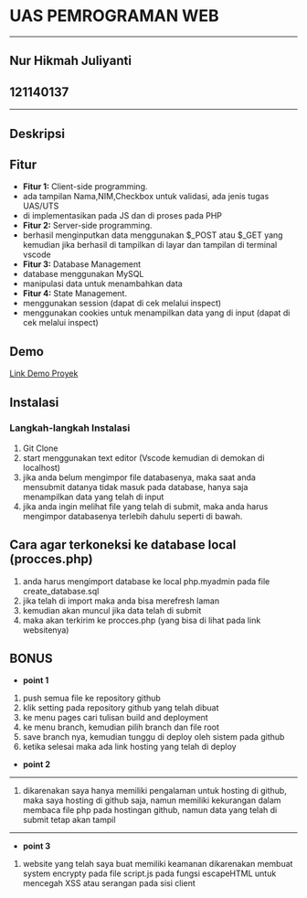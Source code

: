 # UAS PEMROGRAMAN WEB
----------------------------
## Nur Hikmah Juliyanti
## 121140137
----------------------------
## Deskripsi

## Fitur 

- **Fitur 1:** Client-side programming.
- ada tampilan Nama,NIM,Checkbox untuk validasi, ada jenis tugas UAS/UTS
- di implementasikan pada JS dan di proses pada PHP
- **Fitur 2:** Server-side programming.
- berhasil menginputkan data menggunakan $_POST atau $_GET yang kemudian jika berhasil di tampilkan di layar dan tampilan di terminal vscode
- **Fitur 3:** Database Management
- database menggunakan MySQL
- manipulasi data untuk menambahkan data
- **Fitur 4:** State Management.
- menggunakan session (dapat di cek melalui inspect)
- menggunakan cookies untuk menampilkan data yang di input (dapat di cek melalui inspect)

## Demo

[Link Demo Proyek](https://nurhikmah137.github.io/UAS-PEMWEB-nurhikmah-12140137/)


## Instalasi

### Langkah-langkah Instalasi

1. Git Clone
2. start menggunakan text editor (Vscode kemudian di demokan di localhost)
3. jika anda belum mengimpor file databasenya, maka saat anda mensubmit datanya tidak masuk pada database, hanya saja menampilkan data yang telah di input
4. jika anda ingin melihat file yang telah di submit, maka anda harus mengimpor databasenya terlebih dahulu seperti di bawah.
   
## Cara agar terkoneksi ke database local (procces.php)
1. anda harus mengimport database ke local php.myadmin pada file create_database.sql
2. jika telah di import maka anda bisa merefresh laman
3. kemudian akan muncul jika data telah di submit
4. maka akan terkirim ke procces.php (yang bisa di lihat pada link websitenya)

## BONUS
- **point 1**
1. push semua file ke repository github 
2. klik setting pada repository github yang telah dibuat
3. ke menu pages cari tulisan build and deployment
4. ke menu branch, kemudian pilih branch dan file root
5. save branch nya, kemudian tunggu di deploy oleh sistem pada github
6. ketika selesai maka ada link hosting yang telah di deploy
   
- **point 2**
--------------------------------------------------------------------------------------------------------------------
1. dikarenakan saya hanya memiliki pengalaman untuk hosting di github, maka saya hosting di github saja, namun memiliki kekurangan dalam membaca file php pada hostingan github, namun data yang telah di submit tetap akan tampil
--------------------------------------------------------------------------------------------------------------------

- **point 3**
1. website yang telah saya buat memiliki keamanan dikarenakan membuat system encrypty pada file script.js pada fungsi
escapeHTML untuk mencegah XSS atau serangan pada sisi client

